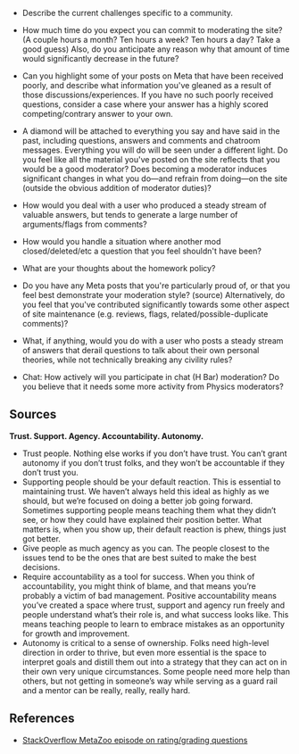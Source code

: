 * Describe the current challenges specific to a community.

* How much time do you expect you can commit to moderating the site? (A couple hours a month? Ten hours a week? Ten hours a day? Take a good guess) Also, do you anticipate any reason why that amount of time would significantly decrease in the future?

* Can you highlight some of your posts on Meta that have been received poorly, and describe what information you've gleaned as a result of those discussions/experiences. If you have no such poorly received questions, consider a case where your answer has a highly scored competing/contrary answer to your own.

* A diamond will be attached to everything you say and have said in the past, including questions, answers and comments and chatroom messages. Everything you will do will be seen under a different light. Do you feel like all the material you've posted on the site reflects that you would be a good moderator? Does becoming a moderator induces significant changes in what you do—and refrain from doing—on the site (outside the obvious addition of moderator duties)?

* How would you deal with a user who produced a steady stream of valuable answers, but tends to generate a large number of arguments/flags from comments?

* How would you handle a situation where another mod closed/deleted/etc a question that you feel shouldn't have been?

* What are your thoughts about the homework policy?

* Do you have any Meta posts that you're particularly proud of, or that you feel best demonstrate your moderation style? (source) Alternatively, do you feel that you've contributed significantly towards some other aspect of site maintenance (e.g. reviews, flags, related/possible-duplicate comments)?

* What, if anything, would you do with a user who posts a steady stream of answers that derail questions to talk about their own personal theories, while not technically breaking any civility rules?

* Chat: How actively will you participate in chat (H Bar) moderation? Do you believe that it needs some more activity from Physics moderators?



## Sources

**Trust. Support. Agency. Accountability. Autonomy.**

*   Trust people. Nothing else works if you don’t have trust. You can’t grant autonomy if you don’t trust folks, and they won’t be accountable if they don’t trust you. 
*   Supporting people should be your default reaction. This is essential to maintaining trust. We haven’t always held this ideal as highly as we should, but we’re focused on doing a better job going forward. Sometimes supporting people means teaching them what they didn’t see, or how they could have explained their position better. What matters is, when you show up, their default reaction is phew, things just got better. 
*   Give people as much agency as you can. The people closest to the issues tend to be the ones that are best suited to make the best decisions.
*   Require accountability as a tool for success. When you think of accountability, you might think of blame, and that means you’re probably a victim of  bad management. Positive accountability means you’ve created a space where trust, support and agency run freely and people understand what’s their role is, and what success looks like. This means teaching people to learn to embrace mistakes as an opportunity for growth and improvement.
*   Autonomy is critical to a sense of ownership. Folks need high-level direction in order to thrive, but even more essential is the space to interpret goals and distill them out into a strategy that they can act on in their own very unique circumstances. Some people need more help than others, but not getting in someone’s way while serving as a guard rail and a mentor can be really, really, really hard.


## References

* [StackOverflow MetaZoo episode on rating/grading questions](https://meta.stackexchange.com/questions/328475/unicorn-meta-zoo-3-how-do-we-grade-questions?cb=1)